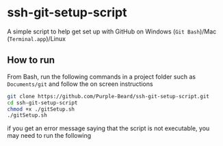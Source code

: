 # ssh-git-setup-script
A simple script to help get set up with GitHub on Windows (`Git Bash`)/Mac (`Terminal.app`)/Linux

## How to run

From Bash, run the following commands in a project folder such as `Documents/git` and follow the on screen instructions

```sh
git clone https://github.com/Purple-Beard/ssh-git-setup-script.git
cd ssh-git-setup-script
chmod +x ./gitSetup.sh
./gitSetup.sh
```

if you get an error message saying that the script is not executable, you may need to run the following
